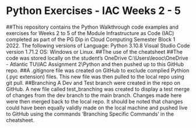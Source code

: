# Python Exercises - IAC Weeks 2 - 5

##This repository contains the Python Walkthrough code examples and exercises for Weeks 2 to 5 of the Module Infrastructure as Code (IAC) completed as part of the PG Dip in Cloud Computing Semester Block 1 2022.
The following versions of 
Language: Python 3.10.8
Visual Studio Code version 1.71.2
OS: Windows or Linux.
##The use of the cheatsheet
##The code was stored locally on the student’s OneDrive C:\Users\leooc\OneDrive - Atlantic TU\IAC Assignment 2\Python and then pushed up to this GitHub repo.
##A .gitignore file was created on GitHub to exclude complied Pythion (.pyc extension) files. This new file was then pulled to the local repo using git pull.
##Branching
A Dev and Test branch were created in the repo on GitHub. A new file called test_branching was created to display a test merge of changes from the dev branch to the main branch.
Changes made here were then merged back to the local repo. It should be noted that changes could have been equally validly made on the local machine and pushed live to GitHub using the commands ‘Branching Specific Commands’ in the cheatsheet.

